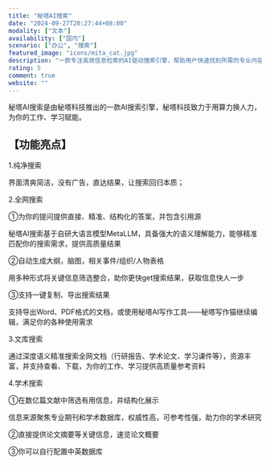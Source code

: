 ```yaml
---
title: "秘塔AI搜索"
date: "2024-09-27T20:27:44+08:00"
modality: ["文本"]
availability: ["国内"]
scenario: ["办公", "搜索"]
featured_image: "icons/mita_cat.jpg"
description: "一款专注高效信息检索的AI驱动搜索引擎，帮助用户快速找到所需的专业内容，尤其适用于科研、教育等领域的深度信息查询。"
rating: 5
comment: true
website: ""
---
```


秘塔AI搜索是由秘塔科技推出的一款AI搜索引擎，秘塔科技致力于用算力换人力，为你的工作、学习赋能。


## 【功能亮点】

1.纯净搜索

界面清爽简洁，没有广告，直达结果，让搜索回归本质；

2.全网搜索

①为你的提问提供直接、精准、结构化的答案，并包含引用源

秘塔AI搜索基于自研大语言模型MetaLLM，具备强大的语义理解能力，能够精准匹配你的搜索需求，提供高质量结果

②自动生成大纲，脑图，相关事件/组织/人物表格

用多种形式将关键信息筛选整合，助你更快get搜索结果，获取信息快人一步

③支持一键复制、导出搜索结果

支持导出Word、PDF格式的文档，或使用秘塔AI写作工具——秘塔写作猫继续编辑，满足你的各种使用需求

3.文库搜索

通过深度语义精准搜索全网文档（行研报告、学术论文、学习课件等），资源丰富，并支持查看、下载，为你的工作、学习提供高质量参考资料

4.学术搜索

①在数亿篇文献中筛选有用信息，并结构化展示

信息来源聚焦专业期刊和学术数据库，权威性高，可参考性强，助力你的学术研究

②直接提供论文摘要等关键信息，速览论文概要

③你可以自行配置中英数据库